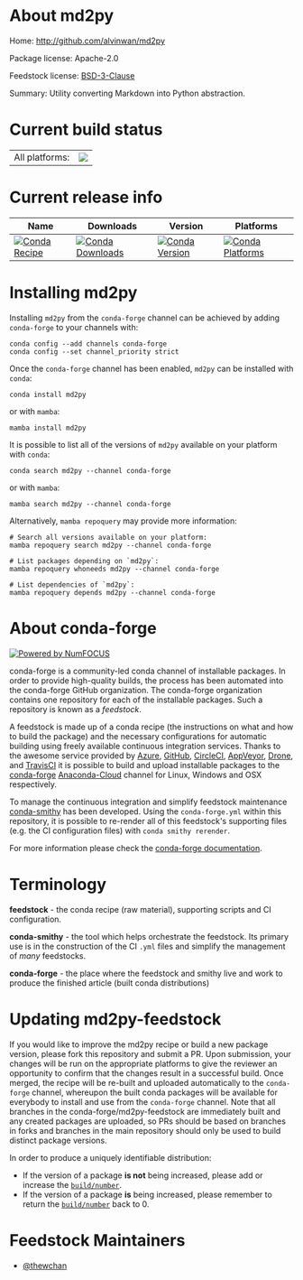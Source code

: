 About md2py
===========

Home: http://github.com/alvinwan/md2py

Package license: Apache-2.0

Feedstock license: [BSD-3-Clause](https://github.com/conda-forge/md2py-feedstock/blob/main/LICENSE.txt)

Summary: Utility converting Markdown into Python abstraction.

Current build status
====================


<table><tr><td>All platforms:</td>
    <td>
      <a href="https://dev.azure.com/conda-forge/feedstock-builds/_build/latest?definitionId=16793&branchName=main">
        <img src="https://dev.azure.com/conda-forge/feedstock-builds/_apis/build/status/md2py-feedstock?branchName=main">
      </a>
    </td>
  </tr>
</table>

Current release info
====================

| Name | Downloads | Version | Platforms |
| --- | --- | --- | --- |
| [![Conda Recipe](https://img.shields.io/badge/recipe-md2py-green.svg)](https://anaconda.org/conda-forge/md2py) | [![Conda Downloads](https://img.shields.io/conda/dn/conda-forge/md2py.svg)](https://anaconda.org/conda-forge/md2py) | [![Conda Version](https://img.shields.io/conda/vn/conda-forge/md2py.svg)](https://anaconda.org/conda-forge/md2py) | [![Conda Platforms](https://img.shields.io/conda/pn/conda-forge/md2py.svg)](https://anaconda.org/conda-forge/md2py) |

Installing md2py
================

Installing `md2py` from the `conda-forge` channel can be achieved by adding `conda-forge` to your channels with:

```
conda config --add channels conda-forge
conda config --set channel_priority strict
```

Once the `conda-forge` channel has been enabled, `md2py` can be installed with `conda`:

```
conda install md2py
```

or with `mamba`:

```
mamba install md2py
```

It is possible to list all of the versions of `md2py` available on your platform with `conda`:

```
conda search md2py --channel conda-forge
```

or with `mamba`:

```
mamba search md2py --channel conda-forge
```

Alternatively, `mamba repoquery` may provide more information:

```
# Search all versions available on your platform:
mamba repoquery search md2py --channel conda-forge

# List packages depending on `md2py`:
mamba repoquery whoneeds md2py --channel conda-forge

# List dependencies of `md2py`:
mamba repoquery depends md2py --channel conda-forge
```


About conda-forge
=================

[![Powered by
NumFOCUS](https://img.shields.io/badge/powered%20by-NumFOCUS-orange.svg?style=flat&colorA=E1523D&colorB=007D8A)](https://numfocus.org)

conda-forge is a community-led conda channel of installable packages.
In order to provide high-quality builds, the process has been automated into the
conda-forge GitHub organization. The conda-forge organization contains one repository
for each of the installable packages. Such a repository is known as a *feedstock*.

A feedstock is made up of a conda recipe (the instructions on what and how to build
the package) and the necessary configurations for automatic building using freely
available continuous integration services. Thanks to the awesome service provided by
[Azure](https://azure.microsoft.com/en-us/services/devops/), [GitHub](https://github.com/),
[CircleCI](https://circleci.com/), [AppVeyor](https://www.appveyor.com/),
[Drone](https://cloud.drone.io/welcome), and [TravisCI](https://travis-ci.com/)
it is possible to build and upload installable packages to the
[conda-forge](https://anaconda.org/conda-forge) [Anaconda-Cloud](https://anaconda.org/)
channel for Linux, Windows and OSX respectively.

To manage the continuous integration and simplify feedstock maintenance
[conda-smithy](https://github.com/conda-forge/conda-smithy) has been developed.
Using the ``conda-forge.yml`` within this repository, it is possible to re-render all of
this feedstock's supporting files (e.g. the CI configuration files) with ``conda smithy rerender``.

For more information please check the [conda-forge documentation](https://conda-forge.org/docs/).

Terminology
===========

**feedstock** - the conda recipe (raw material), supporting scripts and CI configuration.

**conda-smithy** - the tool which helps orchestrate the feedstock.
                   Its primary use is in the construction of the CI ``.yml`` files
                   and simplify the management of *many* feedstocks.

**conda-forge** - the place where the feedstock and smithy live and work to
                  produce the finished article (built conda distributions)


Updating md2py-feedstock
========================

If you would like to improve the md2py recipe or build a new
package version, please fork this repository and submit a PR. Upon submission,
your changes will be run on the appropriate platforms to give the reviewer an
opportunity to confirm that the changes result in a successful build. Once
merged, the recipe will be re-built and uploaded automatically to the
`conda-forge` channel, whereupon the built conda packages will be available for
everybody to install and use from the `conda-forge` channel.
Note that all branches in the conda-forge/md2py-feedstock are
immediately built and any created packages are uploaded, so PRs should be based
on branches in forks and branches in the main repository should only be used to
build distinct package versions.

In order to produce a uniquely identifiable distribution:
 * If the version of a package **is not** being increased, please add or increase
   the [``build/number``](https://docs.conda.io/projects/conda-build/en/latest/resources/define-metadata.html#build-number-and-string).
 * If the version of a package **is** being increased, please remember to return
   the [``build/number``](https://docs.conda.io/projects/conda-build/en/latest/resources/define-metadata.html#build-number-and-string)
   back to 0.

Feedstock Maintainers
=====================

* [@thewchan](https://github.com/thewchan/)

